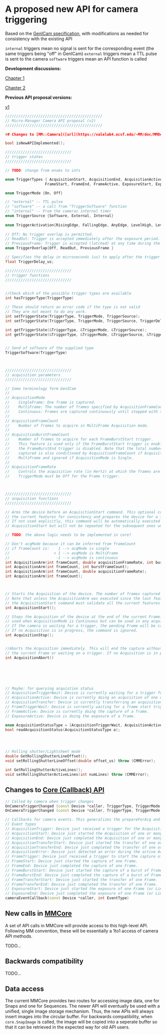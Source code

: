# A proposed new API for camera triggering

Based on the [GenICam specification](https://www.emva.org/wp-content/uploads/GenICam_SFNC_2_2.pdf), with modifications as needed for consistency with the existing API

`internal` triggers mean no signal is sent for the corresponding event (the same triggers being "off" in GenICam)
`external` triggers mean a TTL pulse is sent to the camera
`software` triggers mean an API function is called

**Development discussions:**

[Chapter 1](https://github.com/micro-manager/mmCoreAndDevices/issues/84)

[Chapter 2](https://github.com/micro-manager/mmCoreAndDevices/issues/226)

**Previous API proposal versions:**

[v1](https://github.com/micro-manager/mmCoreAndDevices/blob/4ce6d521a3875c0ecdd691fba5751b6a43bb0cd1/camera_triggering_API.md)

```c++
////////////////////////////////////////////
// Micro-Manager Camera API proposal (v2)
////////////////////////////////////////////

## Changes to [MM::Camera]([url](https://valelab4.ucsf.edu/~MM/doc/MMDevice/html/class_m_m_1_1_camera.html))

bool isNewAPIImplemented();

//////////////////////////////
// trigger states
//////////////////////////////

// TODO: change from enums to ints

enum TriggerTypes { AcquisitionStart, AcquisitionEnd, AcquisitionActive, FrameBurstStart, FrameBurstEnd, FrameBurstActive, 
                  FrameStart, FrameEnd, FrameActive, ExposureStart, ExposureEnd and ExposureActive}

enum TriggerMode {On, Off}

// "external" -- TTL pulse
// "software" -- a call from "TriggerSoftware" function
// "internal" -- From the cameras internal timer
enum TriggerSource {Software, External, Internal}       
 
enum TriggerActivation{RisingEdge, FallingEdge, AnyEdge, LevelHigh, LevelLow}
 
// Off: No trigger overlap is permitted.
// ReadOut: Trigger is accepted immediately after the exposure period.
// PreviousFrame: Trigger is accepted (latched) at any time during the capture of the previous frame.
enum TriggerOverlap{Off, ReadOut, PreviousFrame }

// Specifies the delay in microseconds (us) to apply after the trigger reception before activating it.
float TriggerDelay_us;

//////////////////////////////
// trigger functions
//////////////////////////////
      

//Check which of the possible trigger types are available
int hasTriggerType(TriggerType)

// These should return an error code if the type is not valid
// They are not meant to do any work. 
int setTriggerState(TriggerType, TriggerMode, TriggerSource);
int setTriggerState(TriggerType, TriggerMode, TriggerSource, TriggerDelay, TriggerActivation, TriggerOverlap);
 
int getTriggerState(&TriggerType, &TriggerMode, &TriggerSource);
int getTriggerState(&TriggerType, &TriggerMode, &TriggerSource, &TriggerDelay, &TriggerActivation, &TriggerOverlap);


// Send of software of the supplied type
TriggerSoftware(TriggerType)



//////////////////////////////
// acquisition parameters
//////////////////////////////

// Some terminology form GenICam
//
// AcquisitionMode
//    SingleFrame: One frame is captured.
//    MultiFrame: The number of frames specified by AcquisitionFrameCount is captured.
//    Continuous: Frames are captured continuously until stopped with the AcquisitionStop command.
//
// AcquisitionFrameCount
//    Number of frames to acquire in MultiFrame Acquisition mode. 
//
// AcquisitionBurstFrameCount 
//    Number of frames to acquire for each FrameBurstStart trigger.
//    This feature is used only if the FrameBurstStart trigger is enabled and
//    the FrameBurstEnd trigger is disabled. Note that the total number of frames
//    captured is also conditioned by AcquisitionFrameCount if AcquisitionMode is
//    MultiFrame and ignored if AcquisitionMode is Single.
//
// AcquisitionFrameRate
//    Controls the acquisition rate (in Hertz) at which the frames are captured.
//    TriggerMode must be Off for the Frame trigger.



//////////////////////////////
// acquisition functions
//////////////////////////////

// Arms the device before an AcquisitionStart command. This optional command validates all 
// the current features for consistency and prepares the device for a fast start of the Acquisition.
// If not used explicitly, this command will be automatically executed at the first 
// AcquisitionStart but will not be repeated for the subsequent ones unless a feature is changed in the device.

// TODO: the above logic needs to be implemented in core?

// Don't acqMode because it can be inferred from frameCount
// if frameCount is:    1 --> acqMode is single
//                    > 1 --> acqMode is MultiFrame
//                     -1 --> acqMode is continuous
int AcquisitionArm(int frameCount, double acquisitionFrameRate, int burstFrameCount);
int AcquisitionArm(int frameCount, int burstFrameCount);
int AcquisitionArm(int frameCount, double acquisitionFrameRate);
int AcquisitionArm(int frameCount);



// Starts the Acquisition of the device. The number of frames captured is specified by AcquisitionMode.
// Note that unless the AcquisitionArm was executed since the last feature change, 
// the AcquisitionStart command must validate all the current features for consistency before starting the Acquisition. 
int AcquisitionStart();

// Stops the Acquisition of the device at the end of the current Frame. It is mainly 
// used when AcquisitionMode is Continuous but can be used in any acquisition mode.
// If the camera is waiting for a trigger, the pending Frame will be cancelled. 
// If no Acquisition is in progress, the command is ignored.
int AcquisitionStop();


//Aborts the Acquisition immediately. This will end the capture without completing
// the current Frame or waiting on a trigger. If no Acquisition is in progress, the command is ignored.
int AcquisitionAbort()






// Maybe: for querying acquistion status
// AcquisitionTriggerWait: Device is currently waiting for a trigger for the capture of one or many frames.
// AcquisitionActive: Device is currently doing an acquisition of one or many frames.
// AcquisitionTransfer: Device is currently transferring an acquisition of one or many frames.
// FrameTriggerWait: Device is currently waiting for a frame start trigger.
// FrameActive: Device is currently doing the capture of a frame.
// ExposureActive: Device is doing the exposure of a frame.

enum AcquisitionStatusType = {AcquisitionTriggerWait, AcquisitionActive, AcquisitionTransfer, FrameTriggerWait, FrameActive, ExposureActive}
bool readAcquisitionStatus(AcquisitionStatusType a);




// Rolling shutter/Lightsheet mode
double GetRollingShutterLineOffset();
void setRollingShutterLineOffset(double offset_us) throw (CMMError);

int GetRollingShutterActiveLines();
void setRollingShutterActiveLines(int numLines) throw (CMMError);
```


## Changes to [Core (Callback) API](https://valelab4.ucsf.edu/~MM/doc/MMDevice/html/class_m_m_1_1_core.html)
```c++
// Called by camera when trigger changes
OnCameraTriggerChanged (const Device *caller, TriggerType, TriggerMode, TriggerSource);
OnCameraTriggerChanged (const Device *caller, TriggerType, TriggerMode, TriggerSource, TriggerDelay, TriggerActivation, TriggerOverlap);

// Callbacks for camera events. This generalizes the prepareForAcq and acqFinished
// Event types
// AcquisitionTrigger: Device just received a trigger for the Acquisition of one or many Frames.
// AcquisitionStart: Device just started the Acquisition of one or many Frames.
// AcquisitionEnd: Device just completed the Acquisition of one or many Frames.
// AcquisitionTransferStart: Device just started the transfer of one or many Frames.
// AcquisitionTransferEnd: Device just completed the transfer of one or many Frames.
// AcquisitionError: Device just detected an error during the active Acquisition.
// FrameTrigger: Device just received a trigger to start the capture of one Frame.
// FrameStart: Device just started the capture of one Frame.
// FrameEnd: Device just completed the capture of one Frame.
// FrameBurstStart: Device just started the capture of a burst of Frames.
// FrameBurstEnd: Device just completed the capture of a burst of Frames.
// FrameTransferStart: Device just started the transfer of one Frame.
// FrameTransferEnd: Device just completed the transfer of one Frame.
// ExposureStart: Device just started the exposure of one Frame (or Line).
// ExposureEnd: Device just completed the exposure of one Frame (or Line).
cameraEventCallback(const Device *caller, int EventType)

```

## New calls in [MMCore](https://valelab4.ucsf.edu/~MM/doc/MMCore/html/class_c_m_m_core.html)
A set of API calls in MMCore will provide access to this high-level API. Following MM convention, these will be essentially a 1to1 access of camera API methods.

TODO...

## Backwards compatibility
TODO...


## Data access

The current MMCore provides two routes for accessing image data, one for Snaps and one for Sequences. The newer API will eventually be used with a unified, single image storage mechanism. Thus, the new APIs will always insert images into the circular buffer. For backwards compatibility, when `core.SnapImage` is called, the image will be copied into a seperate buffer so that it can be retrieved in the expected way for old API users.

